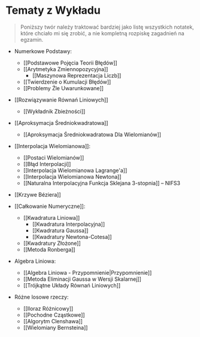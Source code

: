 # Tematy z Wykładu

> Poniższy twór należy traktować bardziej jako listę wszystkich notatek, które chciało mi się zrobić, a nie kompletną rozpiskę zagadnień na egzamin.

- Numerkowe Podstawy:
	- [[Podstawowe Pojęcia Teorii Błędów]]
	- [[Arytmetyka Zmiennopozycyjna]]
		- [[Maszynowa Reprezentacja Liczb]]
	- [[Twierdzenie o Kumulacji Błędów]]
	- [[Problemy Źle Uwarunkowane]]

- [[Rozwiązywanie Równań Liniowych]]
	- [[Wykładnik Zbieżności]]

- [[Aproksymacja Średniokwadratowa]]
	- [[Aproksymacja Średniokwadratowa Dla Wielomianów]]

- [[Interpolacja Wielomianowa]]:
	- [[Postaci Wielomianów]]
	- [[Błąd Interpolacji]]
	- [[Interpolacja Wielomianowa Lagrange'a]]
	- [[Interpolacja Wielomianowa Newtona]]
	- [[Naturalna Interpolacyjna Funkcja Sklejana 3-stopnia]] – NIFS3

- [[Krzywe Béziera]]

- [[Całkowanie Numeryczne]]:
	- [[Kwadratura Liniowa]]
		- [[Kwadratura Interpolacyjna]]
		-  [[Kwadratura Gaussa]]
		- [[Kwadratury Newtona-Cotesa]]
	- [[Kwadratury Złożone]]
	- [[Metoda Ronberga]]

- Algebra Liniowa:
	- [[Algebra Liniowa - Przypomnienie|Przypomnienie]]
	- [[Metoda Eliminacji Gaussa w Wersji Skalarnej]]
	- [[Trójkątne Układy Równań Liniowych]]

- Różne losowe rzeczy:
	- [[Iloraz Różnicowy]]
	- [[Pochodne Cząstkowe]]
	- [[Algorytm Clenshawa]]
	- [[Wielomiany Bernsteina]]

